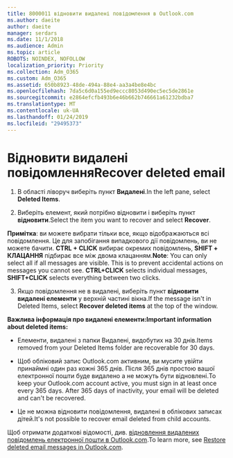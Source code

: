 ```yaml
---
title: 8000011 відновити видалені повідомлення в Outlook.com
ms.author: daeite
author: daeite
manager: serdars
ms.date: 11/1/2018
ms.audience: Admin
ms.topic: article
ROBOTS: NOINDEX, NOFOLLOW
localization_priority: Priority
ms.collection: Adm_O365
ms.custom: Adm_O365
ms.assetid: 650b8923-48de-494a-88e4-aa3a4be8e4bc
ms.openlocfilehash: 7da5c6d0a155ed9eccc8053d490ec5ec5de2861e
ms.sourcegitcommit: e2864efcfb493b6e46b662b746661a61232bdba7
ms.translationtype: MT
ms.contentlocale: uk-UA
ms.lasthandoff: 01/24/2019
ms.locfileid: "29495373"
---
```

# <a name="recover-deleted-email"></a><span data-ttu-id="c3218-102">Відновити видалені повідомлення</span><span class="sxs-lookup"><span data-stu-id="c3218-102">Recover deleted email</span></span>

1. <span data-ttu-id="c3218-103">В області ліворуч виберіть пункт **Видалені**.</span><span class="sxs-lookup"><span data-stu-id="c3218-103">In the left pane, select **Deleted Items**.</span></span> 
    
2. <span data-ttu-id="c3218-104">Виберіть елемент, який потрібно відновити і виберіть пункт **відновити**.</span><span class="sxs-lookup"><span data-stu-id="c3218-104">Select the item you want to recover and select **Recover**.</span></span> 
  
 <span data-ttu-id="c3218-p101">**Примітка**: ви можете вибрати тільки все, якщо відображаються всі повідомлення. Це для запобігання випадкового дії повідомлень, ви не можете бачити. **CTRL + CLICK** вибирає окремих повідомлень, **SHIFT + КЛАЦАННЯ** підбирає все між двома клацанням.</span><span class="sxs-lookup"><span data-stu-id="c3218-p101">**Note**: You can only select all if all messages are visible. This is to prevent accidental actions on messages you cannot see. **CTRL+CLICK** selects individual messages, **SHIFT+CLICK** selects everything between two clicks.</span></span> 
    
3. <span data-ttu-id="c3218-108">Якщо повідомлення не в видалені, виберіть пункт **відновити видалені елементи** у верхній частині вікна.</span><span class="sxs-lookup"><span data-stu-id="c3218-108">If the message isn't in Deleted Items, select **Recover deleted items** at the top of the window.</span></span> 
    
 <span data-ttu-id="c3218-109">**Важлива інформація про видалені елементи:**</span><span class="sxs-lookup"><span data-stu-id="c3218-109">**Important information about deleted items:**</span></span>
  
- <span data-ttu-id="c3218-110">Елементи, видалені з папки Видалені, видобутих на 30 днів.</span><span class="sxs-lookup"><span data-stu-id="c3218-110">Items removed from your Deleted Items folder are recoverable for 30 days.</span></span>
    
- <span data-ttu-id="c3218-p102">Щоб обліковий запис Outlook.com активним, ви мусите увійти принаймні один раз кожні 365 днів. Після 365 днів простою вашої електронної пошти буде видалено а не можуть бути відновлені.</span><span class="sxs-lookup"><span data-stu-id="c3218-p102">To keep your Outlook.com account active, you must sign in at least once every 365 days. After 365 days of inactivity, your email will be deleted and can't be recovered.</span></span>
    
- <span data-ttu-id="c3218-113">Це не можна відновити повідомлення, видалені в облікових записах дітей.</span><span class="sxs-lookup"><span data-stu-id="c3218-113">It's not possible to recover email deleted from child accounts.</span></span>
    
<span data-ttu-id="c3218-114">Щоб отримати додаткові відомості, див. [відновлення видалених повідомлень електронної пошти в Outlook.com](https://go.microsoft.com/fwlink/p/?linkid=873117).</span><span class="sxs-lookup"><span data-stu-id="c3218-114">To learn more, see [Restore deleted email messages in Outlook.com](https://go.microsoft.com/fwlink/p/?linkid=873117).</span></span>
  

